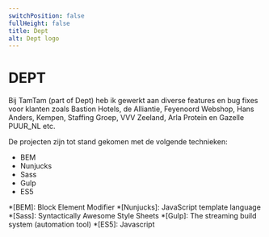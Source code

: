 ```yaml
---
switchPosition: false
fullHeight: false
title: Dept
alt: Dept logo
---
```


# DEPT

Bij TamTam (part of Dept) heb ik gewerkt aan diverse features en bug fixes voor klanten zoals Bastion Hotels, de Alliantie, Feyenoord Webshop, Hans Anders, Kempen, Staffing Groep, VVV Zeeland, Arla Protein en Gazelle PUUR_NL etc.

De projecten zijn tot stand gekomen met de volgende technieken:

- BEM
- Nunjucks
- Sass
- Gulp
- ES5

*[BEM]: Block Element Modifier
*[Nunjucks]: JavaScript template language
*[Sass]: Syntactically Awesome Style Sheets
*[Gulp]: The streaming build system (automation tool)
*[ES5]: Javascript
